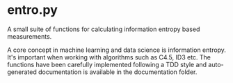 # entro.py
A small suite of functions for calculating information entropy based measurements.

A core concept in machine learning and data science is information entropy. It's important when working with algorithms such as C4.5, ID3 etc.
The functions have been carefully implemented following a TDD style and auto-generated documentation is available in the documentation folder.
